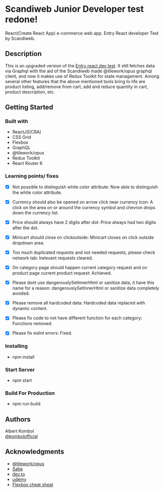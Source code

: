 # Scandiweb Junior Developer test redone!

React(Create React App) e-commerce web app. Entry React developer Test by Scandiweb.

## Description

This is an upgraded version of the [Entry react dev test](https://github.com/kalush89/albert-kombol-entry-react-dev-test). It still fetches data via Graphql with the aid of the Scandiweb made @tilework/opus graphql client, and now it makes use of Redux Toolkit for state management. Among several other features that the above mentioned tools bring to life are product listing, add/remove from cart, add and reduce quantity in cart, product description, etc.

## Getting Started

### Built with

- ReactJS(CRA)
- CSS Grid
- Flexbox
- GraphQL
- @tilework/opus
- Redux Toolkit
- React Router 6

### Learning points/ fixes

- [x] Not possible to distinguish white color attribute: Now able to distinguish the white color attribute.
- [x] Currency should also be opened on arrow click near currency icon: A click on the area on or around the currency symbol and chevron drops down the currency list.
- [x] Price should always have 2 digits after dot: Price always had two digits after the dot.
- [x] Minicart should close on clickoutside: Minicart closes on click outside dropdown area.
- [x] Too much duplicated requests and not needed requests, please check network tab: Irelevant requests cleared.
- [x] On category page should happen current category request and on product page current product request: Achieved.
- [x] Please dont use dangerouslySetInnerHtml or sanitize data, it have this name for a reason: dangerouslySetInnerHtml or sanitize data completely avoided.
- [x] Please remove all hardcoded data: Hardcoded data replaced with dynamic content.
- [x] Please fix code to not have different function for each category: Functions removed.
- [x] Please fix eslint errors: Fixed.
 

### Installing

* npm install

### Start Server

* npm start

### Build For Production

* npm run build

## Authors

Albert Kombol  
[@kombolofficial](https://twitter.com/kombolofficial)


## Acknowledgments

* [@tilework/opus](https://www.npmjs.com/package/@tilework/opus)
* [Sabe](https://sabe.io/tutorials/how-to-create-modal-popup-box)
* [dev.to](https://dev.to/code_mystery/image-slider-using-html-css-and-javascript-5dfn)
* [udemy](https://www.udemy.com/course/complete-react-developer-zero-to-mastery/learn/lecture/15189776#overview)
* [Flexbox cheat sheat](https://css-tricks.com/flexbox-cheat-sheet/)
